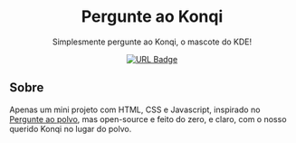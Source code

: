 <h1 align=center>Pergunte ao Konqi</h1>
<p align=center>Simplesmente pergunte ao Konqi, o mascote do KDE!</p>
<p align=center>
  <a href="https://konqi.redsonbr140.tk"><img align="center" src="https://img.shields.io/badge/url-konqi.redsonbr140.tk-informational" alt="URL Badge"/></a>
</p>

## Sobre
Apenas um mini projeto com HTML, CSS e Javascript, inspirado no [Pergunte ao polvo](https://pergunteaopolvo.com.br/), mas open-source e feito do zero, e claro, com o nosso querido Konqi no lugar do polvo.
